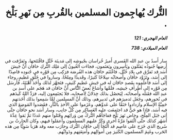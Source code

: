 <h1 dir="rtl">التُّرك يُهاجِمون المسلمين بالقُربِ مِن نَهرِ بَلْخ  .</h1>

<h5 dir="rtl">العام الهجري:  121

العام الميلادي: 738

</h5>

<p dir="rtl">سار أَسدُ بن عبدِ الله القَسري أَميرُ خُراسان بجُيوشِه إلى مَدينَة خُتَّل فافْتَتَحها، وتَفرَّقت في أَرضِها جُنودُه يَقتُلون ويَأسِرون ويَغنَمون، فجاءَت العُيونُ إلى مَلِك التُّركِ خاقان أنَّ جَيشَ أَسَد قد تَفرَّق في بِلادِ خُتَّل، فاغْتَنَم خاقان هذه الفُرصَة فرَكِب مِن فَوْرِه في جُنودِه قاصِدًا إلى أَسَد، وتَزَوَّد خاقان وأَصحابُه سِلاحًا كَثيرًا، وقَديدًا ومِلحًا، وساروا في خَلْقٍ عَظيمٍ، وجاء إلى أَسَد فأَعلَموه بِقَصدِ خاقان له في جَيشٍ عَظيمٍ كَثيفٍ، فتَجهَّز لذلك وأَخَذ أُهْبَتَهُ، فأَرسَل مِن فَوْرِه إلى أَطرافِ جَيشِه، فلَمَّها وأَشاعَ بَعضُ النَّاس أنَّ خاقان قد هَجَم على أَسدِ بن عبدِ الله فقَتلَه وأَصحابَه، لِيَحصُل بذلك خِذلانٌ لِأَصحابِه، فلا يَجتَمِعون إليه، فرَدَّ اللهُ كَيدَهم في نُحورِهم، وجَعَل تَدميرَهم في تَدبيرِهم، وذلك أنَّ المسلمين لمَّا سَمِعوا بذلك أَخَذتهم حَمِيَّةُ الإسلام وازدادوا حَنَقًا على عَدوِّهم، وعَزَموا على الأَخذِ بالثَّأرِ، فقَصَدوا المَوضِعَ الذي فيه أَسَد، فإذا هو حَيٌّ قد اجتَمعَت عليه العَساكِر مِن كُلِّ جانِب، وسار أَسَد نحو خاقان حتَّى أتى جَبَل المِلْح، وخاض نَهرَ بَلْخ ففاجَأَهُم التُّركُ مِن وَرائِهم وقَتَلوا منهم عَددًا ثمَّ بَقوا عِدَّةَ أَشهُر كذلك حتَّى الْتَقوا مَرَّةً أُخرى وَكَرَّ عليهم المسلمون وأَعمَلوا فيهم، وكان الحارثُ بن سُريج الذي خَرَج على عاصِم قد الْتَجَأ إلى خاقان التُّرك وحارَب معه وقد هَرَبا سَوِيًّا مِن هذه الحَرب وغَنِمَ المسلمون الكَثيرَ مِن أَموالِهم وأَمتِعَتِهم ودَوابِّهم.</p></br>
